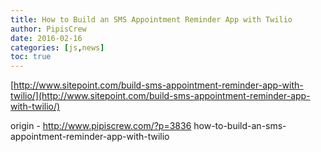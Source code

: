 ```yaml
---
title: How to Build an SMS Appointment Reminder App with Twilio
author: PipisCrew
date: 2016-02-16
categories: [js,news]
toc: true
---
```


[http://www.sitepoint.com/build-sms-appointment-reminder-app-with-twilio/](http://www.sitepoint.com/build-sms-appointment-reminder-app-with-twilio/)

origin - http://www.pipiscrew.com/?p=3836 how-to-build-an-sms-appointment-reminder-app-with-twilio